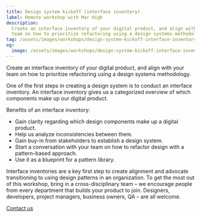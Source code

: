 ```yaml
---
title: Design system kickoff (interface inventory)
label: Remote workshop with Mar High
description:
  Create an interface inventory of your digital product, and align with your
  team on how to prioritize refactoring using a design systems methodology.
tag: /assets/images/workshops/design-system-kickoff-interface-inventory/scissors.svg
og:
  image: /assets/images/workshops/design-system-kickoff-interface-inventory/og-image.png
---
```


Create an interface inventory of your digital product, and align with your team
on how to prioritize refactoring using a design systems methodology.

<!--break-->

One of the first steps in creating a design system is to conduct an interface
inventory. An interface inventory gives us a categorized overview of which
components make up our digital product.

Benefits of an interface inventory:

- Gain clarity regarding which design components make up a digital product.
- Help us analyze inconsistencies between them.
- Gain buy-in from stakeholders to establish a design system.
- Start a conversation with your team on how to refactor design with a
  pattern-based approach.
- Use it as a blueprint for a pattern library.

<!--break-->

Interface inventories are a key first step to create alignment and advocate
transitioning to using design patterns in an organization. To get the most out
of this workshop, bring in a cross-disciplinary team – we encourage people from
every department that builds your product to join. Designers, developers,
project managers, business owners, QA – are all welcome.

<!--break-->

<div layout:class="full" offset:class="after-21">
<CallToAction
  @title="Interested in a design system kickoff?"
  @text="Request a call to learn more about our workshop"
  @label="Get in touch with us"
>
  <a href="/contact/" button:scope>
    Contact us
  </a>
</CallToAction>
</div>
